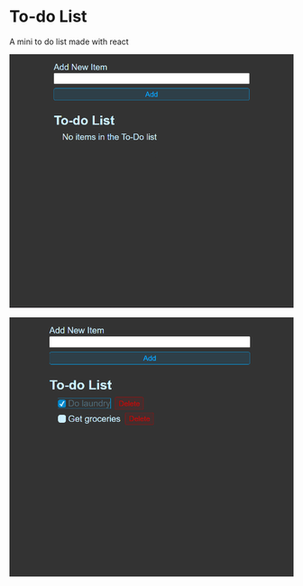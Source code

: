 # To-do List

A mini to do list made with react

![alt text](https://raw.githubusercontent.com/darreng015/To-Do-List/main/images/Screenshot_3.png)

![alt text](https://raw.githubusercontent.com/darreng015/To-Do-List/main/images/Screenshot_2.png)